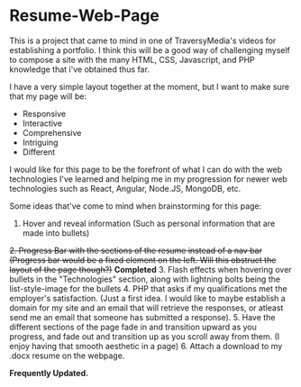 # Resume-Web-Page

This is a project that came to mind in one of TraversyMedia's videos for establishing a portfolio. I think this will be a good way of challenging myself to compose a site
with the many HTML, CSS, Javascript, and PHP knowledge that i've obtained thus far.

I have a very simple layout together at the moment, but I want to make sure that my page will be:
- Responsive
- Interactive
- Comprehensive
- Intriguing
- Different

I would like for this page to be the forefront of what I can do with the web technologies I've learned and helping me in my progression for newer web technologies such as 
React, Angular, Node.JS, MongoDB, etc. 

Some ideas that've come to mind when brainstorming for this page:
1. Hover and reveal information (Such as personal information that are made into bullets)

~~2. Progress Bar with the sections of the resume instead of a nav bar (Progress bar would be a fixed element on the left. Will this obstruct the layout of the page though?)~~ **Completed**
3. Flash effects when hovering over bullets in the "Technologies" section, along with lightning bolts being the list-style-image for the bullets
4. PHP that asks if my qualifications met the employer's satisfaction. (Just a first idea. I would like to maybe establish a domain for my site and an email that will retrieve
the responses, or atleast send me an email that someone has submitted a response).
5. Have the different sections of the page fade in and transition upward as you progress, and fade out and transition up as you scroll away from them. (I enjoy
having that smooth aesthetic in a page)
6. Attach a download to my .docx resume on the webpage.


**Frequently Updated.**
